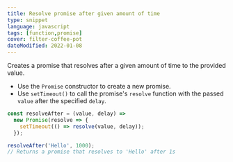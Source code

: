 ```yaml
---
title: Resolve promise after given amount of time
type: snippet
language: javascript
tags: [function,promise]
cover: filter-coffee-pot
dateModified: 2022-01-08
---
```


Creates a promise that resolves after a given amount of time to the provided value.

- Use the `Promise` constructor to create a new promise.
- Use `setTimeout()` to call the promise's `resolve` function with the passed `value` after the specified `delay`.

```js
const resolveAfter = (value, delay) =>
  new Promise(resolve => {
    setTimeout(() => resolve(value, delay));
  });

resolveAfter('Hello', 1000);
// Returns a promise that resolves to 'Hello' after 1s
```
